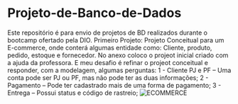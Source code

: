 # Projeto-de-Banco-de-Dados
Este repositório é para envio de projetos de BD realizados durante o bootcamp ofertado pela DIO.
Primeiro Projeto: Projeto Conceitual para um E-commerce, onde conterá algumas entidade como: Cliente, produto, pedido, estoque e fornecedor.
No anexo coloco o projeot inicial criado com a ajuda da professora. E meu desafio é refinar o projeot conceitual e responder, com a modelagem, algumas perguntas:
 1 - Cliente PJ e PF – Uma conta pode ser PJ ou PF, mas não pode ter as duas informações;
 2 - Pagamento – Pode ter cadastrado mais de uma forma de pagamento;
 3 - Entrega – Possui status e código de rastreio;
![ECOMMERCE](https://github.com/user-attachments/assets/6ba7e5d4-4115-40dd-b30d-d710a32f87af)
